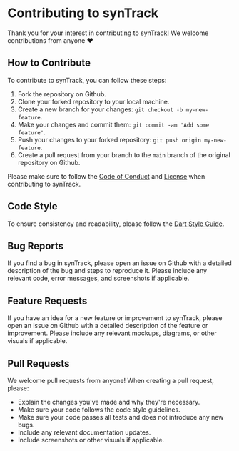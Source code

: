 # Contributing to synTrack

Thank you for your interest in contributing to synTrack! We welcome contributions from anyone ❤️

## How to Contribute

To contribute to synTrack, you can follow these steps:

1. Fork the repository on Github.
2. Clone your forked repository to your local machine.
3. Create a new branch for your changes: `git checkout -b my-new-feature`.
4. Make your changes and commit them: `git commit -am 'Add some feature'`.
5. Push your changes to your forked repository: `git push origin my-new-feature`.
6. Create a pull request from your branch to the `main` branch of the original repository on Github.

Please make sure to follow the [Code of Conduct](CODE_OF_CONDUCT.md) and [License](LICENSE.md) when contributing to synTrack.

## Code Style

To ensure consistency and readability, please follow the [Dart Style Guide](https://dart.dev/guides/language/effective-dart/style).

## Bug Reports

If you find a bug in synTrack, please open an issue on Github with a detailed description of the bug and steps to reproduce it. Please include any relevant code, error messages, and screenshots if applicable.

## Feature Requests

If you have an idea for a new feature or improvement to synTrack, please open an issue on Github with a detailed description of the feature or improvement. Please include any relevant mockups, diagrams, or other visuals if applicable.

## Pull Requests

We welcome pull requests from anyone! When creating a pull request, please:

- Explain the changes you've made and why they're necessary.
- Make sure your code follows the code style guidelines.
- Make sure your code passes all tests and does not introduce any new bugs.
- Include any relevant documentation updates.
- Include screenshots or other visuals if applicable.
